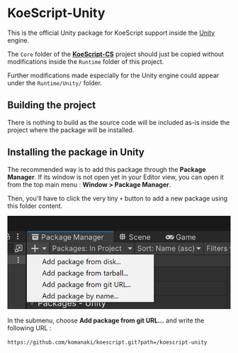 # KoeScript-Unity

This is the official Unity package for KoeScript support inside the [Unity](https://unity.com/) engine.

The `Core` folder of the [**KoeScript-CS**](../koescript-cs/) project should just be copied without modifications inside the `Runtime` folder of this project.

Further modifications made especially for the Unity engine could appear under the `Runtime/Unity/` folder.

## Building the project

There is nothing to build as the source code will be included as-is inside the project where the package will be installed.

## Installing the package in Unity

The recommended way is to add this package through the **Package Manager**. If its window is not open yet in your Editor view, you can open it from the top main menu : **Window > Package Manager**.

Then, you'll have to click the very tiny `+` button to add a new package using this folder content.

![Package manager window](Documentation/packagemanager.png)

In the submenu, choose **Add package from git URL...** and write the following URL :

`https://github.com/komanaki/koescript.git?path=/koescript-unity`
